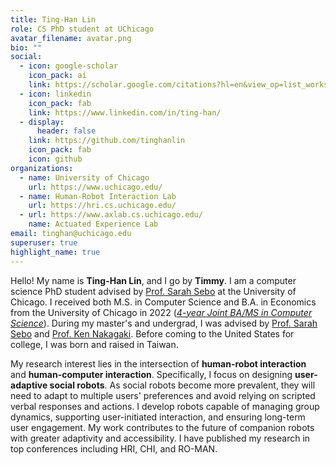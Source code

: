 ```yaml
---
title: Ting-Han Lin
role: CS PhD student at UChicago
avatar_filename: avatar.png
bio: ""
social:
  - icon: google-scholar
    icon_pack: ai
    link: https://scholar.google.com/citations?hl=en&view_op=list_works&authuser=1&gmla=AH70aAWwIx_iRht1dZVA4M0WeaS2qxM5zv6CyQb9Va1zN3nHToYDhb3_LylNHJwYsxFDuA9ZqtUb0owE500uhg&user=Fmvh74YAAAAJ
  - icon: linkedin
    icon_pack: fab
    link: https://www.linkedin.com/in/ting-han/
  - display:
      header: false
    link: https://github.com/tinghanlin
    icon_pack: fab
    icon: github
organizations:
  - name: University of Chicago
    url: https://www.uchicago.edu/
  - name: Human-Robot Interaction Lab
    url: https://hri.cs.uchicago.edu/
  - url: https://www.axlab.cs.uchicago.edu/
    name: Actuated Experience Lab
email: tinghan@uchicago.edu
superuser: true
highlight_name: true
---
```

Hello! My name is **Ting-Han Lin**, and I go by **Timmy**. I am a computer science PhD student advised by [Prof. Sarah Sebo](https://sarahsebo.com/) at the University of Chicago. I received both M.S. in Computer Science and B.A. in Economics from the University of Chicago in 2022 (*[4-year Joint BA/MS in Computer Science](http://collegecatalog.uchicago.edu/thecollege/jointdegreecomsci/)*). During my master's and undergrad, I was advised by [Prof. Sarah Sebo](https://sarahsebo.com/) and [Prof. Ken Nakagaki](https://www.ken-nakagaki.com/). Before coming to the United States for college, I was born and raised in Taiwan.

My research interest lies in the intersection of **human-robot interaction** and **human-computer interaction**. Specifically, I focus on designing **user-adaptive social robots**. As social robots become more prevalent, they will need to adapt to multiple users' preferences and avoid relying on scripted verbal responses and actions. I develop robots capable of managing group dynamics, supporting user-initiated interaction, and ensuring long-term user engagement. My work contributes to the future of companion robots with greater adaptivity and accessibility. I have published my research in top conferences including HRI, CHI, and RO-MAN.